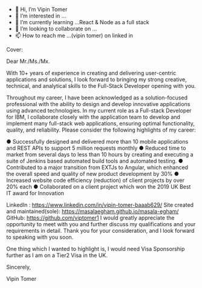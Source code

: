- 👋 Hi, I’m Vipin Tomer
- 👀 I’m interested in ...
- 🌱 I’m currently learning ...React & Node as a full stack
- 💞️ I’m looking to collaborate on ...
- 📫 How to reach me ...(vipin tomer) on linked in

Cover:


Dear Mr./Ms./Mx.

With 10+ years of experience in creating and delivering user-centric applications and solutions, I look forward to bringing my strong creative, technical, and analytical skills to the Full-Stack Developer opening with you.

Throughout my career, I have been acknowledged as a solution-focused professional with the ability to design and develop innovative applications using advanced technologies. In my current role as a Full-stack Developer for IBM, I collaborate closely with the application team to develop and implement many full-stack web applications, ensuring optimal functionality, quality, and reliability. Please consider the following highlights of my career:
 
●	Successfully designed and delivered more than 10 mobile applications and REST APIs to support 5 million requests monthly
●	Reduced time to market from several days to less than 10 hours by creating and executing a suite of Jenkins based automated build tools and automated testing.
●	Contributed to a major transition from EXTJs to Angular, which enhanced the overall speed and quality of new product development by 30%
●	Increased website code efficiency (reduction) of  client projects by over 20% each
●	Collaborated on a client project which won the 2019 UK Best IT award for Innovation

LinkedIn : https://www.linkedin.com/in/vipin-tomer-baaab629/
Site created and maintained(sole): https://masalaegham.github.io/masala-egham/ 
GitHub: https://github.com/viptomer1
I would greatly appreciate the opportunity to meet with you and further discuss my qualifications and your requirements in detail. Thank you for your consideration, and I look forward to speaking with you soon.

One thing which I wanted to highlight is, I would need Visa Sponsorship further as I am on a Tier2 Visa in the UK.
 
 
Sincerely,
 
Vipin Tomer


<!---
Vipin Tomer is a ✨ special ✨ repository because its `README.md` (this file) appears on your GitHub profile.
You can click the Preview link to take a look at your changes.
--->
